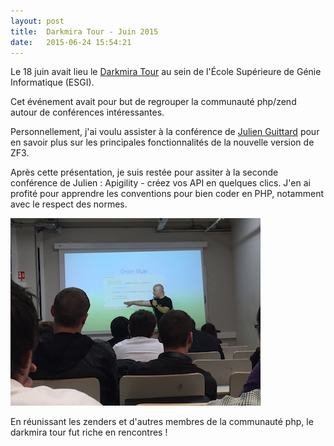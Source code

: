 ```yaml
---
layout: post
title:  Darkmira Tour - Juin 2015
date:   2015-06-24 15:54:21
---
```


Le 18 juin avait lieu le <a href="http://tour.darkmira.fr/">Darkmira Tour</a> au sein de l'École Supérieure de Génie Informatique (ESGI).

Cet événement avait pour but de regrouper la communauté php/zend autour de conférences intéressantes.

Personnellement, j'ai voulu assister à la conférence de <a href="https://twitter.com/julienguittard">Julien Guittard</a> pour en savoir plus sur les principales fonctionnalités de la nouvelle version de ZF3. 

Après cette présentation, je suis restée pour assiter à la seconde conférence de Julien : Apigility - créez vos API en quelques clics. J'en ai profité pour apprendre les conventions pour bien coder en PHP, notamment avec le respect des normes.

![julien_guittard](/assets/2015/06/julien_guittard.jpg)

En réunissant les zenders et d'autres membres de la communauté php, le darkmira tour fut riche en rencontres !


